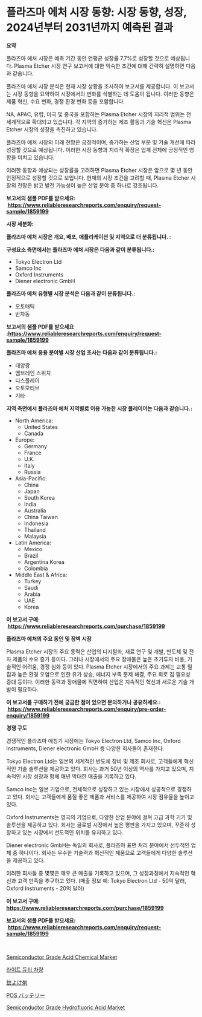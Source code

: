 <p><h1>플라즈마 에처 시장 동향: 시장 동향, 성장, 2024년부터 2031년까지 예측된 결과</h1></p><p><strong>요약</strong></p>
<p><p>플라즈마 에처 시장은 예측 기간 동안 연평균 성장률 7.7%로 성장할 것으로 예상됩니다. Plasma Etcher 시장 연구 보고서에 대한 익숙한 조건에 대해 간략히 설명하면 다음과 같습니다.</p><p>플라즈마 에처 시장 분석은 현재 시장 상황을 조사하여 보고서를 제공합니다. 이 보고서는 시장 동향을 요약하여 시장에서의 변화를 식별하는 데 도움이 됩니다. 이러한 동향은 제품 혁신, 수요 변화, 경쟁 환경 변화 등을 포함합니다.</p><p>NA, APAC, 유럽, 미국 및 중국을 포함하는 Plasma Etcher 시장의 지리적 범위는 전 세계적으로 확대되고 있습니다. 각 지역의 증가하는 제조 활동과 기술 혁신은 Plasma Etcher 시장의 성장을 촉진하고 있습니다.</p><p>플라즈마 에처 시장의 미래 전망은 긍정적이며, 증가하는 산업 부문 및 기술 개선에 따라 성장할 것으로 예상됩니다. 이러한 시장 동향과 지리적 확장은 업계 전체에 긍정적인 영향을 미치고 있습니다.</p><p>이러한 동향과 예상되는 성장률을 고려하면 Plasma Etcher 시장은 앞으로 몇 년 동안 안정적으로 성장할 것으로 보입니다. 현재의 시장 조건을 고려할 때, Plasma Etcher 시장의 전망은 밝고 발전 가능성이 높은 산업 분야 중 하나로 강조됩니다.</p></p>
<p><strong>보고서의 샘플 PDF를 받으세요: &nbsp;<a href="https://www.reliableresearchreports.com/enquiry/request-sample/1859199">https://www.reliableresearchreports.com/enquiry/request-sample/1859199</a></strong></p>
<p><strong>시장 세분화:</strong></p>
<p><strong> 플라즈마 에처 시장은 개요, 배포, 애플리케이션 및 지역으로 더 분류됩니다. :</strong></p>
<p><strong>구성요소 측면에서는 플라즈마 에처 시장은 다음과 같이 분류됩니다.:</strong></p>
<p><ul><li>Tokyo Electron Ltd</li><li>Samco Inc</li><li>Oxford Instruments</li><li>Diener electronic GmbH</li></ul></p>
<p><strong> 플라즈마 에처 유형별 시장 분석은 다음과 같이 분류됩니다.:</strong></p>
<p><ul><li>오토매틱</li><li>반자동</li></ul></p>
<p><strong>보고서의 샘플 PDF를 받으세요 :<a href="https://www.reliableresearchreports.com/enquiry/request-sample/1859199">https://www.reliableresearchreports.com/enquiry/request-sample/1859199</a></strong></p>
<p><strong> 플라즈마 에처 응용 분야별 시장 산업 조사는 다음과 같이 분류됩니다.:</strong></p>
<p><ul><li>태양광</li><li>멤브레인 스위치</li><li>디스플레이</li><li>오토모티브</li><li>기타</li></ul></p>
<p><strong>지역 측면에서 플라즈마 에처 지역별로 이용 가능한 시장 플레이어는 다음과 같습니다.:</strong></p>
<p><ul>
    <li>
        North America:
        <ul>
            <li>United States</li>
            <li>Canada</li>
        </ul>
    </li>
    <li>
        Europe:
        <ul>
            <li>Germany</li>
            <li>France</li>
            <li>U.K.</li>
            <li>Italy</li>
            <li>Russia</li>
        </ul>
    </li>
    <li>
        Asia-Pacific:
        <ul>
            <li>China</li>
            <li>Japan</li>
            <li>South Korea</li>
            <li>India</li>
            <li>Australia</li>
            <li>China Taiwan</li>
            <li>Indonesia</li>
            <li>Thailand</li>
            <li>Malaysia</li>
        </ul>
    </li>
    <li>
        Latin America:
        <ul>
            <li>Mexico</li>
            <li>Brazil</li>
            <li>Argentina Korea</li>
            <li>Colombia</li>
        </ul>
    </li>
    <li>
        Middle East & Africa:
        <ul>
            <li>Turkey</li>
            <li>Saudi</li>
            <li>Arabia</li>
            <li>UAE</li>
            <li>Korea</li>
        </ul>
    </li>
    </ul></p>
<p><strong>이 보고서 구매: &nbsp;<a href="https://www.reliableresearchreports.com/purchase/1859199">https://www.reliableresearchreports.com/purchase/1859199</a></strong></p>
<p><strong>플라즈마 에처의 주요 동인 및 장벽 시장</strong></p>
<p><p>Plasma Etcher 시장의 주요 동력은 산업의 디지털화, 재료 연구 및 개발, 반도체 및 전자 제품의 수요 증가 등이다. 그러나 시장에서의 주요 장애물은 높은 초기투자 비용, 기술적인 어려움, 경쟁 심화 등이 있다. Plasma Etcher 시장에서의 주요 과제는 교통 밀집과 높은 환경 오염으로 인한 유가 상승, 에너지 부족 문제 해결, 주요 회로 칩 필요성 증대 등이다. 이러한 동력과 장애물에 직면하여 산업은 지속적인 혁신과 새로운 기술 개발이 필요하다.</p></p>
<p><strong>이 보고서를 구매하기 전에 궁금한 점이 있으면 문의하거나 공유하세요.: &nbsp;<a href="https://www.reliableresearchreports.com/enquiry/pre-order-enquiry/1859199">https://www.reliableresearchreports.com/enquiry/pre-order-enquiry/1859199</a></strong></p>
<p><strong>경쟁 구도</strong></p>
<p><p>경쟁적인 플라즈마 에칭기 시장에는 Tokyo Electron Ltd, Samco Inc, Oxford Instruments, Diener electronic GmbH 등 다양한 회사들이 존재한다. </p><p>Tokyo Electron Ltd는 일본의 세계적인 반도체 장비 및 제조 회사로, 고객들에게 혁신적인 기술 솔루션을 제공하고 있다. 회사는 과거 50년 이상의 역사를 가지고 있으며, 지속적인 시장 성장과 함께 매년 막대한 매출을 기록하고 있다.</p><p>Samco Inc는 일본 기업으로, 전체적으로 성장하고 있는 시장에서 성공적으로 경쟁하고 있다. 회사는 고객들에게 품질 좋은 제품과 서비스를 제공하여 시장 점유율을 높이고 있다.</p><p>Oxford Instruments는 영국의 기업으로, 다양한 산업 분야에 걸쳐 고급 과학 기기 및 솔루션을 제공하고 있다. 회사는 글로벌 시장에서 높은 평판을 가지고 있으며, 꾸준히 성장하고 있는 시장에서 선도적인 위치를 유지하고 있다.</p><p>Diener electronic GmbH는 독일의 회사로, 플라즈마 표면 처리 분야에서 선두적인 업체 중 하나이다. 회사는 우수한 기술력과 혁신적인 제품으로 고객들에게 다양한 솔루션을 제공하고 있다.</p><p>이러한 회사들 중 몇몇은 매우 큰 매출을 기록하고 있으며, 그 성장과정에서 지속적인 혁신과 고객 만족을 추구하고 있다. (매출 정보 예: Tokyo Electron Ltd - 50억 달러, Oxford Instruments - 20억 달러)</p></p>
<p><strong>이 보고서 구매: &nbsp; <a href="https://www.reliableresearchreports.com/purchase/1859199">https://www.reliableresearchreports.com/purchase/1859199</a></strong></p>
<p><strong>보고서의 샘플 PDF를 받으세요: &nbsp;<a href="https://www.reliableresearchreports.com/enquiry/request-sample/1859199">https://www.reliableresearchreports.com/enquiry/request-sample/1859199</a></strong><strong></strong></p>
<p>&nbsp;</p>
<p><p><a href="https://issuu.com/reportprime-2/docs/semiconductor-grade-acid-chemical-market-size-2030">Semiconductor Grade Acid Chemical Market</a></p><p><a href="https://medium.com/@gabrielblanda5656/%EA%B2%BD%EB%9F%89-%EC%B0%A8%EB%9F%89-%EC%8B%9C%EC%9E%A5-%EA%B7%9C%EB%AA%A8-cagr-%EB%8F%99%ED%96%A5-2024-2030-3f679dc7b34c">라이트 듀티 차량</a></p><p><a href="https://github.com/ksxzwxabcuynh011/Market-Research-Report-List-1/blob/main/5994423192375.md">蚊よけ剤</a></p><p><a href="https://github.com/mcbeesbxa270/Market-Research-Report-List-1/blob/main/5541853192376.md">POS バッテリー</a></p><p><a href="https://issuu.com/reportprime-2/docs/semiconductor-grade-hydrofluoric-acid-market-size-">Semiconductor Grade Hydrofluoric Acid Market</a></p></p>